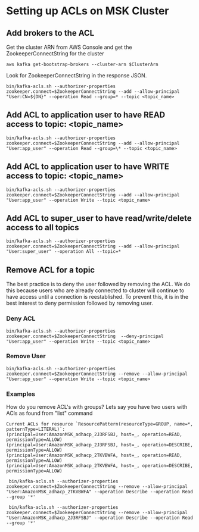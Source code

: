 # Setting up ACLs on MSK Cluster

## Add brokers to the ACL

Get the cluster ARN from AWS Console and get the ZookeeperConnectString for the cluster

```
aws kafka get-bootstrap-brokers --cluster-arn $ClusterArn
```

Look for ZookeeperConnectString in the response JSON.

```
bin/kafka-acls.sh --authorizer-properties zookeeper.connect=$ZookeeperConnectString --add --allow-principal "User:CN=${DN}" --operation Read --group=* --topic <topic_name>
```

## Add ACL to application user to have READ access to topic: <topic_name>

```
bin/kafka-acls.sh --authorizer-properties zookeeper.connect=$ZookeeperConnectString --add --allow-principal "User:app_user" --operation Read --group=\* --topic <topic_name>
```

## Add ACL to application user to have WRITE access to topic: <topic_name>

```
bin/kafka-acls.sh --authorizer-properties zookeeper.connect=$ZookeeperConnectString --add --allow-principal "User:app_user" --operation Write --topic <topic_name>
```

## Add ACL to super_user to have read/write/delete access to all topics

```
bin/kafka-acls.sh --authorizer-properties zookeeper.connect=$ZookeeperConnectString --add --allow-principal "User:super_user" --operation All --topic=*
```

## Remove ACL for a topic

The best practice is to deny the user followed by removing the ACL. We do this because users who are already connected to cluster will continue to have access until a connection is reestablished. To
prevent this, it is in the best interest to deny permission followed by removing user.

### Deny ACL

```
bin/kafka-acls.sh --authorizer-properties zookeeper.connect=$ZookeeperConnectString  --deny-principal "User:app_user" --operation Write --topic <topic_name>
```

### Remove User

```
bin/kafka-acls.sh --authorizer-properties zookeeper.connect=$ZookeeperConnectString --remove --allow-principal "User:app_user" --operation Write --topic <topic_name>
```

### Examples

How do you remove ACL's with groups? Lets say you have two users with ACls as found from "list" command

```
Current ACLs for resource `ResourcePattern(resourceType=GROUP, name=*, patternType=LITERAL)`:
(principal=User:AmazonMSK_adhacp_2J3RFSBJ, host=_, operation=READ, permissionType=ALLOW)
(principal=User:AmazonMSK_adhacp_2J3RFSBJ, host=_, operation=DESCRIBE, permissionType=ALLOW)
(principal=User:AmazonMSK_adhacp_2TKVBWFA, host=_, operation=READ, permissionType=ALLOW)
(principal=User:AmazonMSK_adhacp_2TKVBWFA, host=_, operation=DESCRIBE, permissionType=ALLOW)
```

```
 bin/kafka-acls.sh --authorizer-properties zookeeper.connect=$ZookeeperConnectString --remove --allow-principal "User:AmazonMSK_adhacp_2TKVBWFA" --operation Describe --operation Read --group '*'
```

```
 bin/kafka-acls.sh --authorizer-properties zookeeper.connect=$ZookeeperConnectString --remove --allow-principal "User:AmazonMSK_adhacp_2J3RFSBJ" --operation Describe --operation Read --group '*'
```
